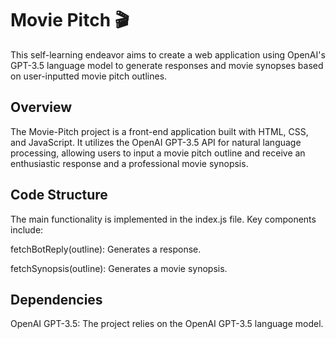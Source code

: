 # Movie Pitch 🎬

This self-learning endeavor aims to create a web application using OpenAI's GPT-3.5 language model to generate responses and movie synopses based on user-inputted movie pitch outlines.

## Overview

The Movie-Pitch project is a front-end application built with HTML, CSS, and JavaScript. It utilizes the OpenAI GPT-3.5 API for natural language processing, allowing users to input a movie pitch outline and receive an enthusiastic response and a professional movie synopsis.

## Code Structure

The main functionality is implemented in the index.js file. Key components include:

fetchBotReply(outline): Generates a response.

fetchSynopsis(outline): Generates a movie synopsis.

## Dependencies

OpenAI GPT-3.5: The project relies on the OpenAI GPT-3.5 language model.
